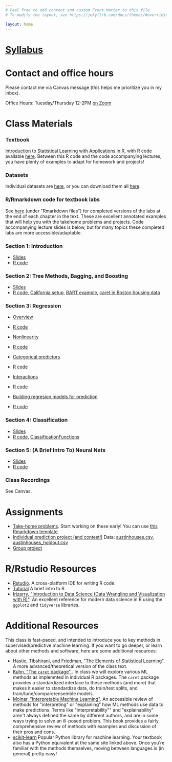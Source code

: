 ```yaml
---
# Feel free to add content and custom Front Matter to this file.
# To modify the layout, see https://jekyllrb.com/docs/themes/#overriding-theme-defaults

layout: home
---
```


# [Syllabus](files/syllabus.pdf)

# Contact and office hours

Please contact me via Canvas message (this helps me prioritize you in my inbox).

Office Hours: Tuesday/Thursday 12-2PM [on Zoom](https://utexas.zoom.us/j/97612392399)

# Class Materials

### Textbook

[Introduction to Statistical Learning with Applications in R](https://www.statlearning.com/), with R code available [here](https://www.statlearning.com/resources-second-edition). Between this R code and the code accompanying lectures, you have plenty of examples to adapt for homework and projects!

### Datasets

Individual datasets are [here](https://github.com/jaredsmurray/sta380_msba/tree/main/data/), or you can download them all [here](data.zip).

### R/Rmarkdown code for textbook labs

See [here](https://www.statlearning.com/resources-second-edition) (under "Rmarkdown files") for completed versions of the labs at the end of each chapter in the text. These are excellent annotated examples that will help you with the takehome problems and projects. Code accompanying lecture slides is below, but for many topics these completed labs are more accessible/adaptable.

### Section 1: Introduction

- [Slides](slides/01-Intro.pdf)
- [R code](R/Intro.R)

### Section 2: Tree Methods, Bagging, and Boosting

- [Slides](slides/02-Trees.pdf)
- [R code](R/Trees_MSBA.R), [California setup](R/cal_setup.txt), [BART example](R/BART_example.R), [caret in Boston housing data](R/caret_example.R)

### Section 3: Regression

- [Overview](slides/03-Regression.pdf)
- [R code](R/msba_regression.R)

- [Nonlinearity](slides/nonlinear.pdf)
- [R code](R/nonlinear.R)

- [Categorical predictors](slides/dummy_variables.pdf)
- [R code](R/dummy_variables.R)

- [Interactions](slides/interactions.pdf)
- [R code](R/interactions.R)

- [Building regresion models for prediction](slides/03-Building-Regression.pdf)
- [R code](R/building_regression.R)

### Section 4: Classification

- [Slides](slides/04-Classification.pdf)
- [R code](R/Classification_MSBA.R), [ClassificationFunctions](R/ClassificationFunctions.R)

### Section 5: (A Brief Intro To) Neural Nets

- [Slides](slides/05-NN.pdf)
- [R code](R/NN_MSBA.R)

### Class Recordings

See Canvas.

# Assignments

- [Take-home problems](files/takehome.pdf). Start working on these early! You can use [this Rmarkdown template](files/template.Rmd).
- [Individual prediction project (and contest!)](files/individual_project.pdf) Data: [austinhouses.csv](data/austinhouses.csv), [austinhouses_holdout.csv](data/austinhouses_holdout.csv)
- [Group project](files/group_project.pdf)

# R/Rstudio Resources

- [Rstudio](https://posit.co/download/rstudio-desktop/). A cross-platform IDE for writing R code.
- [Tutorial](R/Tutorial.pdf) A brief intro to R.
- [Irizarry, "Introduction to Data Science (Data Wrangling and Visualization with R)"](https://rafalab.dfci.harvard.edu/dsbook-part-1/). An excellent reference for modern data science in R using the `ggplot2` and `tidyverse` libraries. 

# Additional Resources

This class is fast-paced, and intended to introduce you to key methods in supervised/predictive machine learning. If you want to go deeper, or learn about other methods and software, here are some additional resources:

- [Hastie, Tibshirani, and Friedman, "The Elements of Statistical Learning"](https://hastie.su.domains/ElemStatLearn/). A more advanced/theoretical version of the class text.
- [Kuhn, "The `caret` package" ](https://topepo.github.io/caret/index.html). In class we will explore various ML methods as implemnted in individual R packages. The `caret` package provides a standardized interface to these methods (and more) that makes it easier to standardize data, do train/test splits, and train/tune/compare/ensemble models.
- [Molnar, "Interpretable Machine Learning"](https://christophm.github.io/interpretable-ml-book/). An accessible review of methods for "interpreting" or "explaining" how ML methods use data to make predictions. Terms like "interpretability"" and "explainability" aren't always defined the same by different authors, and are in some ways trying to solve an ill-posed problem. This book provides a fairly comprehensive review of methods with examples and discussion of their pros and cons.
- [scikit-learn](https://scikit-learn.org/stable/index.html) Popular Python library for machine learning. Your textbook also has a Python equivalent at the same site linked above. Once you're familiar with the methods themselves, moving between languages is (in general) pretty easy!








